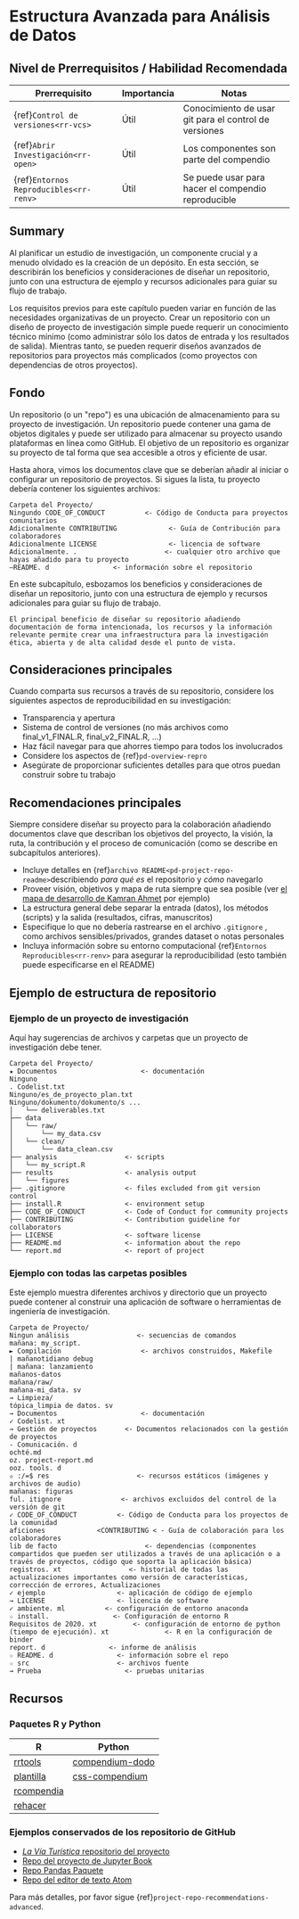 # Estructura Avanzada para Análisis de Datos

## Nivel de Prerrequisitos / Habilidad Recomendada

| Prerrequisito                                | Importancia | Notas                                                 |
| -------------------------------------------- | ----------- | ----------------------------------------------------- |
| {ref}`Control de versiones<rr-vcs>`    | Útil        | Conocimiento de usar git para el control de versiones |
| {ref}`Abrir Investigación<rr-open>`    | Útil        | Los componentes son parte del compendio               |
| {ref}`Entornos Reproducibles<rr-renv>` | Útil        | Se puede usar para hacer el compendio reproducible    |

## Summary

Al planificar un estudio de investigación, un componente crucial y a menudo olvidado es la creación de un depósito. En esta sección, se describirán los beneficios y consideraciones de diseñar un repositorio, junto con una estructura de ejemplo y recursos adicionales para guiar su flujo de trabajo.

Los requisitos previos para este capítulo pueden variar en función de las necesidades organizativas de un proyecto. Crear un repositorio con un diseño de proyecto de investigación simple puede requerir un conocimiento técnico mínimo (como administrar sólo los datos de entrada y los resultados de salida). Mientras tanto, se pueden requerir diseños avanzados de repositorios para proyectos más complicados (como proyectos con dependencias de otros proyectos).

## Fondo

Un repositorio (o un "repo") es una ubicación de almacenamiento para su proyecto de investigación. Un repositorio puede contener una gama de objetos digitales y puede ser utilizado para almacenar su proyecto usando plataformas en línea como GitHub. El objetivo de un repositorio es organizar su proyecto de tal forma que sea accesible a otros y eficiente de usar.

Hasta ahora, vimos los documentos clave que se deberían añadir al iniciar o configurar un repositorio de proyectos. Si sigues la lista, tu proyecto debería contener los siguientes archivos:

```
Carpeta del Proyecto/
Ningundo CODE_OF_CONDUCT          <- Código de Conducta para proyectos comunitarios
Adicionalmente CONTRIBUTING             <- Guía de Contribución para colaboradores
Adicionalmente LICENSE                  <- licencia de software
Adicionalmente. .                      <- cualquier otro archivo que hayas añadido para tu proyecto
―README. d                <- información sobre el repositorio
```

En este subcapítulo, esbozamos los beneficios y consideraciones de diseñar un repositorio, junto con una estructura de ejemplo y recursos adicionales para guiar su flujo de trabajo.

```{note}
El principal beneficio de diseñar su repositorio añadiendo documentación de forma intencionada, los recursos y la información relevante permite crear una infraestructura para la investigación ética, abierta y de alta calidad desde el punto de vista.
```

## Consideraciones principales

Cuando comparta sus recursos a través de su repositorio, considere los siguientes aspectos de reproducibilidad en su investigación:

- Transparencia y apertura
- Sistema de control de versiones (no más archivos como final_v1_FINAL.R, final_v2_FINAL.R, ...)
- Haz fácil navegar para que ahorres tiempo para todos los involucrados
- Considere los aspectos de {ref}`pd-overview-repro`
- Asegúrate de proporcionar suficientes detalles para que otros puedan construir sobre tu trabajo

## Recomendaciones principales

Siempre considere diseñar su proyecto para la colaboración añadiendo documentos clave que describan los objetivos del proyecto, la visión, la ruta, la contribución y el proceso de comunicación (como se describe en subcapítulos anteriores).
- Incluye detalles en {ref}`archivo README<pd-project-repo-readme>`describiendo _para qué es_ el repositorio y _cómo_ navegarlo
- Proveer visión, objetivos y mapa de ruta siempre que sea posible (ver [el mapa de desarrollo de Kamran Ahmet](https://github.com/kamranahmedse/developer-roadmap) por ejemplo)
- La estructura general debe separar la entrada (datos), los métodos (scripts) y la salida (resultados, cifras, manuscritos)
- Especifique lo que no debería rastrearse en el archivo `.gitignore` , como archivos sensibles/privados, grandes dataset o notas personales
- Incluya información sobre su entorno computacional {ref}`Entornos Reproducibles<rr-renv>` para asegurar la reproducibilidad (esto también puede especificarse en el README)

## Ejemplo de estructura de repositorio

### Ejemplo de un proyecto de investigación

Aquí hay sugerencias de archivos y carpetas que un proyecto de investigación debe tener.

```
Carpeta del Proyecto/
★ Documentos                     <- documentación
Ninguno
. Codelist.txt 
Ninguno/es_de_proyecto_plan.txt
Ninguno/dokumento/dokumento/s ...
│   └── deliverables.txt
├── data
│   └── raw/
│       └── my_data.csv
│   └── clean/
│       └── data_clean.csv
├── analysis                 <- scripts
│   └── my_script.R
├── results                  <- analysis output     
│   └── figures
├── .gitignore               <- files excluded from git version control 
├── install.R                <- environment setup
├── CODE_OF_CONDUCT          <- Code of Conduct for community projects
├── CONTRIBUTING             <- Contribution guideline for collaborators
├── LICENSE                  <- software license
├── README.md                <- information about the repo
└── report.md                <- report of project
```

### Ejemplo con todas las carpetas posibles

Este ejemplo muestra diferentes archivos y directorio que un proyecto puede contener al construir una aplicación de software o herramientas de ingeniería de investigación.

```
Carpeta de Proyecto/                        
Ningun análisis                 <- secuencias de comandos
mañana: my_script.
► Compilación                    <- archivos construidos, Makefile
| mañanotidiano debug
| mañana: lanzamiento
mañanos-datos
mañana/raw/
mañana-mi_data. sv
→ Limpieza/
tópica_limpia de datos. sv
→ Documentos                     <- documentación
✓ Codelist. xt 
→ Gestión de proyectos       <- Documentos relacionados con la gestión de proyectos
- Comunicación. d
ochté.md
oz. project-report.md
ooz. tools. d
✫ :/=$ res                      <- recursos estáticos (imágenes y archivos de audio)
mañanas: figuras
ful. itignore               <- archivos excluidos del control de la versión de git 
✓ CODE_OF_CONDUCT          <- Código de Conducta para los proyectos de la comunidad
aficiones             <CONTRIBUTING < - Guía de colaboración para los colaboradores
lib de facto                      <- dependencias (componentes compartidos que pueden ser utilizados a través de una aplicación o a través de proyectos, código que soporta la aplicación básica)
registros. xt                 <- historial de todas las actualizaciones importantes como versión de características, corrección de errores, Actualizaciones
✓ ejemplo                  <- aplicación de código de ejemplo
→ LICENSE                  <- licencia de software
✓ ambiente. ml          <- configuración de entorno anaconda   
☆ install.                <- Configuración de entorno R
Requisitos de 2020. xt         <- configuración de entorno de python
(tiempo de ejecución). xt              <- R en la configuración de binder
report. d                <- informe de análisis
☆ README. d                <- información sobre el repo
☆ src                      <- archivos fuente
→ Prueba                     <- pruebas unitarias  
```

## Recursos

### Paquetes R y Python

| R                                                                 | Python                                                       |
| ----------------------------------------------------------------- | ------------------------------------------------------------ |
| [rrtools](https://annakrystalli.me/rrresearch/10_compendium.html) | [compendium-dodo](https://pypi.org/project/compendium-dodo/) |
| [plantilla](https://github.com/Pakillo/template)                  | [css-compendium](https://pypi.org/project/ccs-compendium/)   |
| [rcompendia](https://github.com/FRBCesab/rcompendium)             |                                                              |
| [rehacer](https://github.com/richfitz/remake)                     |                                                              |

### Ejemplos conservados de los repositorio de GitHub

- [_La Vía Turística_ repositorio del proyecto](https://github.com/alan-turing-institute/the-turing-way)
- [Repo del proyecto de Jupyter Book](https://github.com/executablebooks/jupyter-book)
- [Repo Pandas Paquete](https://github.com/pandas-dev/pandas)
- [Repo del editor de texto Atom](https://github.com/atom/atom)

Para más detalles, por favor sigue {ref}`project-repo-recommendations-advanced`.
